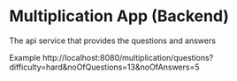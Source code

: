 # Multiplication App (Backend)
The api service that provides the questions and answers

Example
http://localhost:8080/multiplication/questions?difficulty=hard&noOfQuestions=13&noOfAnswers=5
